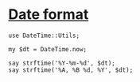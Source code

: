 [1]: http://rosettacode.org/wiki/Date_format

# [Date format][1]

```perl6
use DateTime::Utils;
 
my $dt = DateTime.now;
 
say strftime('%Y-%m-%d', $dt);
say strftime('%A, %B %d, %Y', $dt);
```